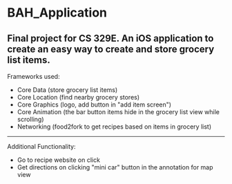 # BAH_Application
Final project for CS 329E. 
An iOS application to create an easy way to create and store grocery list items. 
---
Frameworks used:
* Core Data (store grocery list items)
* Core Location (find nearby grocery stores)
* Core Graphics (logo, add button in "add item screen")
* Core Animation (the bar button items hide in the grocery list view while scrolling)
* Networking (food2fork to get recipes based on items in grocery list) 
---
Additional Functionality:
* Go to recipe website on click 
* Get directions on clicking "mini car" button in the annotation for map view
